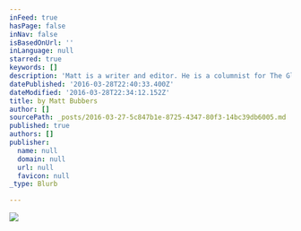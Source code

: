 ```yaml
---
inFeed: true
hasPage: false
inNav: false
isBasedOnUrl: ''
inLanguage: null
starred: true
keywords: []
description: 'Matt is a writer and editor. He is a columnist for The Globe and Mail and has written for The Toronto Star, Sharp magazine, and other places. He mostly writes about cars, but sometimes about cities and travel and other things too. Reach him at matt.bubbers@gmail.com '
datePublished: '2016-03-28T22:40:33.400Z'
dateModified: '2016-03-28T22:34:12.152Z'
title: by Matt Bubbers
author: []
sourcePath: _posts/2016-03-27-5c847b1e-8725-4347-80f3-14bc39db6005.md
published: true
authors: []
publisher:
  name: null
  domain: null
  url: null
  favicon: null
_type: Blurb

---
```

![](https://the-grid-user-content.s3-us-west-2.amazonaws.com/9383e779-b99b-4f90-b1c5-d2d6ee2488b1.jpg)